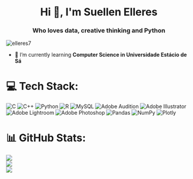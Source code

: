 <h1 align="center">Hi 👋, I'm Suellen Elleres</h1>
<h3 align="center">Who loves data, creative thinking and Python</h3>

<p align="left"> <img src="https://komarev.com/ghpvc/?username=elleres7&label=Profile%20views&color=0e75b6&style=flat" alt="elleres7" /> </p>

- 🌱 I’m currently learning **Computer Science in Universidade Estácio de Sá**

# 💻 Tech Stack:
![C](https://img.shields.io/badge/c-%2300599C.svg?style=for-the-badge&logo=c&logoColor=white) ![C++](https://img.shields.io/badge/c++-%2300599C.svg?style=for-the-badge&logo=c%2B%2B&logoColor=white) ![Python](https://img.shields.io/badge/python-3670A0?style=for-the-badge&logo=python&logoColor=ffdd54) ![R](https://img.shields.io/badge/r-%23276DC3.svg?style=for-the-badge&logo=r&logoColor=white) ![MySQL](https://img.shields.io/badge/mysql-%2300f.svg?style=for-the-badge&logo=mysql&logoColor=white) ![Adobe Audition](https://img.shields.io/badge/Adobe%20Audition-9999FF.svg?style=for-the-badge&logo=Adobe%20Audition&logoColor=white) ![Adobe Illustrator](https://img.shields.io/badge/adobeillustrator-%23FF9A00.svg?style=for-the-badge&logo=adobeillustrator&logoColor=white) ![Adobe Lightroom](https://img.shields.io/badge/Adobe%20Lightroom-31A8FF.svg?style=for-the-badge&logo=Adobe%20Lightroom&logoColor=white) ![Adobe Photoshop](https://img.shields.io/badge/adobephotoshop-%2331A8FF.svg?style=for-the-badge&logo=adobephotoshop&logoColor=white) ![Pandas](https://img.shields.io/badge/pandas-%23150458.svg?style=for-the-badge&logo=pandas&logoColor=white) ![NumPy](https://img.shields.io/badge/numpy-%23013243.svg?style=for-the-badge&logo=numpy&logoColor=white) ![Plotly](https://img.shields.io/badge/Plotly-%233F4F75.svg?style=for-the-badge&logo=plotly&logoColor=white)
# 📊 GitHub Stats:
![](https://github-readme-stats.vercel.app/api?username=elleres7&theme=dark&hide_border=false&include_all_commits=false&count_private=false)<br/>
![](https://github-readme-streak-stats.herokuapp.com/?user=elleres7&theme=dark&hide_border=false)<br/>
![](https://github-readme-stats.vercel.app/api/top-langs/?username=elleres7&theme=dark&hide_border=false&include_all_commits=false&count_private=false&layout=compact)
